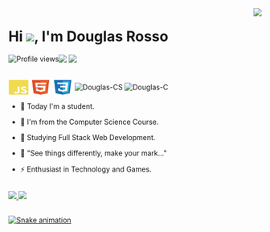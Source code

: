 <img align="right" height="590em" src="https://raw.githubusercontent.com/gist/douglasrosso/9d3f9530889c203b5eb2e5e821fbae76/raw/7f6b7b22c08c74bc72b41d1cecf29e3cd2696627/githubcard.svg"/>
<div align="left">
<h1>Hi <img src="https://raw.githubusercontent.com/kaueMarques/kaueMarques/master/hi.gif" height="30px">, I'm Douglas Rosso</h1>
<p> <img align="left" src="https://komarev.com/ghpvc/?username=douglasrosso&color=red" alt="Profile views" /> </p>
<div>

<a href="https://www.instagram.com/rosso_douglx/" target="_blank"><img src="https://img.shields.io/badge/-Instagram-%23E4405F?style=for-the-badge&logo=instagram&logoColor=white" target="_blank"></a>
  <a href="https://www.linkedin.com/in/douglas-martignago-rosso-529588127" target="_blank"><img src="https://img.shields.io/badge/-LinkedIn-%230077B5?style=for-the-badge&logo=linkedin&logoColor=white" target="_blank"></a> 
  
  </div>
<div style="display: inline_block"><br>
  <img align="center" alt="Douglas-Js" height="30" width="40" src="https://raw.githubusercontent.com/devicons/devicon/master/icons/javascript/javascript-plain.svg">
  <img align="center" alt="Douglas-HTML" height="30" width="40" src="https://raw.githubusercontent.com/devicons/devicon/master/icons/html5/html5-original.svg">
  <img align="center" alt="Douglas-CSS" height="30" width="40" src="https://raw.githubusercontent.com/devicons/devicon/master/icons/css3/css3-original.svg">
  <img align="center" alt="Douglas-CS" height="30" width="40" src="https://cdn.jsdelivr.net/gh/devicons/devicon/icons/csharp/csharp-original.svg" />
  <img align="center" alt="Douglas-C" height="30" width="40" src="https://cdn.jsdelivr.net/gh/devicons/devicon/icons/c/c-original.svg" />
</div>

- 🔭 Today I'm a student.
- 🌱 I'm from the Computer Science Course.
- 📔 Studying Full Stack Web Development.
- 💬 "See things differently, make your mark..."
- ⚡ Enthusiast in Technology and Games.
  
  ##

<div align="left">
  <a href="https://github.com/douglasrosso">
  <img height="177em" src="https://github-readme-stats.vercel.app/api?username=douglasrosso&show_icons=false&theme=dracula&include_all_commits=true&count_private=true"/>
  <img height="180em" src="https://github-readme-stats.vercel.app/api/top-langs/?username=douglasrosso&layout=compact&langs_count=7&theme=dracula"/>
  
  ##
 
<div> 
 
  ![Snake animation](https://github.com/douglasrosso/douglasrosso/blob/output/github-contribution-grid-snake.svg)
 
</div>
